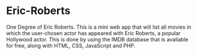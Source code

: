 # Eric-Roberts
One Degree of Eric Roberts. This is a mini web app that will list all movies in which the user-chosen actor has appeared with Eric Roberts, a popular Hollywood actor. This is done by using the IMDB database that is avaliable for free, along with HTML, CSS, JavaScript and PHP.
